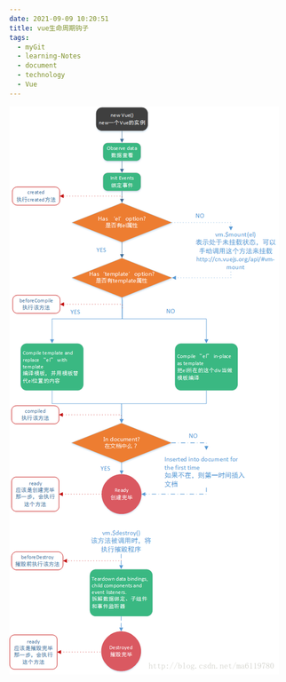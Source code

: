 ```yaml
---
date: 2021-09-09 10:20:51
title: vue生命周期钩子
tags:
  - myGit
  - learning-Notes
  - document
  - technology
  - Vue
---
```


![vue生命周期钩子](/images/vue生命周期钩子.png)
